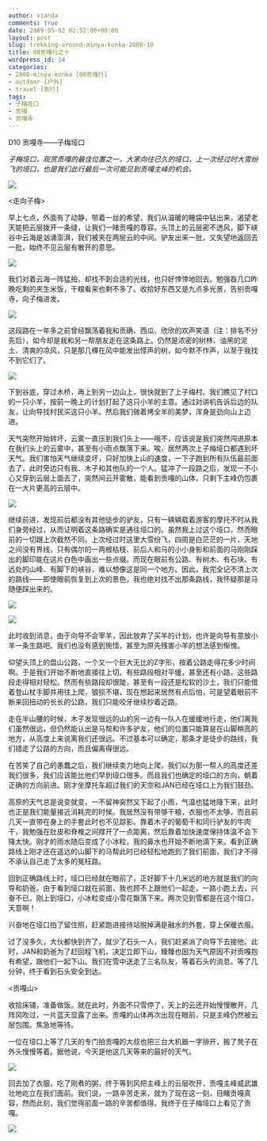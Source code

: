 ```yaml
---
author: xianda
comments: true
date: 2009-05-02 02:52:00+00:00
layout: post
slug: trekking-around-minya-konka-2008-10
title: 08贡嘎行之十
wordpress_id: 14
categories:
- 2008-minya-konka [08贡嘎行]
- outdoor [户外]
- travel [旅行]
tags:
- 子梅垭口
- 贡嘎
- 贡嘎寺
---
```


D10 贡嘎寺——子梅垭口

_子梅垭口，观赏贡嘎的最佳位置之一，大家向往已久的垭口，上一次经过时大雪纷飞的垭口，也是我们此行最后一次可能见到贡嘎主峰的机会。_

![](http://fwve8w.blu.livefilestore.com/y1ppNjHq94P61W8M6lIeSsngOjS6n26VFX_Oxujzo02YjHj6XuHor5riZWFf-Uzz6AQJNSehumO5ucSOVfqvPjBOQ/DSC_1804.jpg)

<走向子梅>

早上七点，外面有了动静，带着一丝的希望，我们从温暖的睡袋中钻出来，渴望老天能把云层拨开一条缝，让我们一暏贡嘎的尊容。头顶上的云层密不透风，脚下峡谷中云海是汹涌澎湃，我们被夹在两层云的中间。驴友出来一批，又失望地返回去一批，始终不见云层有散开的意思。

![](http://fwve8w.blu.livefilestore.com/y1piheu1WfxKk5Rqws47kHPUTdrfniJWbwfBpz_BOzU2lIdHBCMlIuUl72-M4iTdELeDYQ1HsGHwCJQI3VWKfMYzA/DSC_1686-2009.05.01.1648.44.jpg)

我们对着云海一阵猛拍，却找不到合适的光线，也只好悻悻地回去。勉强吞几口昨晚吃剩的夹生米饭，干粮看来也剩不多了。收拾好东西又是九点多光景，告别贡嘎寺，向子梅进发。

<!-- more -->

![](http://fwve8w.blu.livefilestore.com/y1pzvZRFPzXPIF36m5Fs1GDo0TZ3zwHlgbIfcVd_h98iTouNDj9v-UB6R14Avq_bEnrzZhFojbu6RhPLd7kSUHgSg/DSC_1691.jpg)

这段路在一年多之前曾经飘荡着我和贡确、西瓜、欣欣的欢声笑语（注：排名不分先后），如今却是我和另一帮朋友走在这条路上。仍然是浓密的树林、油黑的泥土、清爽的凉风，只是那几棵在风中能发出怪声的树，如今默不作声，以至于我找不到它们了。

![](http://fwve8w.blu.livefilestore.com/y1pCw4IASvQM8ddbwdm9Fs6aldDPnakwALnroXwyf3_wG1MKqv92BY2w_SgL90xVhiRNRqN95gykcLLzcdJy5qvLA/DSC_1700.jpg)

下到谷底，穿过木桥，再上到另一边山上，很快就到了上子梅村。我们瞧见了村口的一只小羊，按前一晚上的计划打起了这只小羊的主意。通过对讲机告诉后边的队友，让向导找村民买这只小羊。然后我们做着烤全羊的美梦，浑身是劲向山上迈进。

天气突然开始转坏，云雾一直压到我们头上——哦不，应该说是我们突然闯进原本在我们头上的云雾中，甚至有小雨点飘落下来。唉，居然两次上子梅垭口都遇到坏天气。我们害怕天气继续变坏，只好加快上山的速度，一下子跑到所有队伍最前面去了，此时旁边只有我、木子和其他队的一个人。猛冲了一段路之后，发现一不小心又穿到云层上面去了，突然间云开雾散，能看到贡嘎的山体，只剩下主峰仍包裹在一大片更高的云层中。

![](http://fwve8w.blu.livefilestore.com/y1pJvHbRnn0VJfd3pA6JQawqTY9UuSVpsiF9wrPphrJ1VTnUmvV6lMLVK0PK53aLHuPf9NwOrrvwroI0L7ZQ82BWg/DSC_1730.jpg)

继续前进，发现前后都没有其他徒步的驴友，只有一辆辆载着游客的摩托不时从我们身旁经过，从而证明着这条路确实是通往垭口的。虽然我上过这个垭口，然而眼前的一切跟上次截然不同。上次经过时这里大雪纷飞，四周是白茫茫的一片，天地之间没有界线，只有偶尔的一两根枯枝、前后人和马的小小身影和前面的马刚刚踩出的脚印能在这片白色中画出一些点缀。而现在眼前有公路、有树木、有石块、有远处的山峰、有脚下的峡谷，难以想像这是同一个地方。因此，我完全记不清上次的路线——即使眼前恢复到上次的景色，我也绝对找不出那条路线，我怀疑那是马随便踩出来的。

![](http://fwve8w.blu.livefilestore.com/y1pblsfcCGT3IRbRw98vwPwyQ7Irpl-pxq5npU_mVTjh4_wmFwWJocFgy_F1SKcuwfH8VuxR-fbYe16zkxE_LlmTQ/DSC_1740-2009.05.01.1649.34.jpg)

![](http://fwve8w.blu.livefilestore.com/y1pjQRbp2Px-7gJN4UVLwWzQHUBJlEtk-sZhy2P225eo6LQVJzxNj4Lz6fFir_HE9dKhQF5-nxODkGnwiCAjJpg0g/DSC_1743-2009.05.01.1649.51.jpg)

此时收到消息，由于向导不会宰羊，因此放弃了买羊的计划，也许是向导有意放小羊一条生路吧。我们也没有感到惋惜，甚至为原先残害小羊的想法感到惭愧。

仰望头顶上的盘山公路，一个又一个巨大无比的Z字形，按着公路走得花多少时间啊。于是我们开始不断地直接往上切。有些路段相对平缓，甚至还有小路，这些路段走得相对轻松。然而有些路段却很陡，甚至有一段还是松软的沙土，我们只能借着登山杖手脚并用往上爬，狼狈不堪，现在想起来居然有点后怕，可是望着眼前不断来回扭动的长长的公路，我们只能咬牙继续抄着近路。

走在半山腰的时候，木子发现很远的山的另一边有一队人在缓缓地行走，他们离我们虽然很远，但仍然能认出是马帮和许多驴友，他们的位置只能算是在山脚稍高的地方，从高度上来说离我们还很远。不过基本可以确定，那条才是徒步的路线，我们错走了公路的方向，而且偏离得很远。

在苦笑了自己的愚蠢之后，我们继续卖力地向上爬，我们以为那一帮人的高度还差我们很多，我们应该能比他们早到垭口很多。而且我们也确定的垭口的方向，朝着正确的方向前进。刚才坐摩托车超过我们的天空和JAN已经在垭口上为我们鼓劲。

高原的天气总是说变就变，一不留神突然又下起了小雨，气温也猛地降下来，此时也正是我们能量接近消耗完的时候。我居然没有带够干粮，衣服也不太够，而且前几天一直带在身上的手套此时也不见踪影。靠着木子的葡萄干和同行驴友的牛肉干，我勉强在肚皮和脊椎之间撑开了一点距离，然后靠着加快速度保持体温不会下降太快。刚才的雨水随后变成了小冰粒，我的鼻水也开始不断地滴下来。看到正确路线上刚才还在遥远的山脚下的马帮此时已经轻松地跑到了我们前面，我们才不得不承认自己走了太多的冤枉路。

回到正确路线上时，垭口已经就在眼前了，正好脚下十几米远的地方就是我们的向导和奶爸。由于看到垭口就在前面，我也顾不上跟他们一起走，一路小跑上去，兴奋不已。刚上到垭口，小冰粒变成小雪花飘落下来。两次见到雪都是在这个垭口，天意啊！

兴奋地在垭口拍了留住照，赶紧跑进接待站脱掉满是融水的外套，穿上保暖衣服。

过了没多久，大伙都快到齐了，就少了石头一人，我们赶紧派了向导下去接他。此时，JAN和奶爸为了赶回程飞机，决定立即下山，臻臻也因为天气原因不对贡嘎抱有希望，跟他们一起下山。我们在雪中送走了三名队友，等着石头的消息。等了几分钟，终于看到石头安全到达。

<贡嘎山>

收拾床铺，准备做饭。就在此时，外面不只雪停了，天上的云还开始慢慢散开，几阵风吹过，一片蓝天显露了出来。贡嘎的山体再次出现在眼前，只是主峰仍然被云层包围。焦急地等待。

一位在垭口上等了几天的专门拍贡嘎的大叔也把三台大机器一字排开，搬了凳子在外头慢慢等着。据他说，今天是他这几天等来的最好的天气。

![](http://fwve8w.blu.livefilestore.com/y1p5t_a5L7s9E6cabZXnEesKQM_ERUbVkXmrPjhw10ITzKuOxAk6PXfFfu4ahyTOUx8yDwya8gq2iR1y8hZ172gFA/DSC_1802.jpg)

回去加了衣服，吃了刚煮的粥，终于等到风把主峰上的云层吹开，贡嘎主峰威武雄壮地屹立在我们面前。我们说，一路辛苦走来，就为了现在这一刻，目睹贡嘎真容，然而此刻，我们觉得前面一路的辛苦都值得。我终于在子梅垭口上看见了贡嘎。

![](http://fwve8w.blu.livefilestore.com/y1ppNjHq94P61W8M6lIeSsngOjS6n26VFX_Oxujzo02YjHj6XuHor5riZWFf-Uzz6AQJNSehumO5ucSOVfqvPjBOQ/DSC_1804.jpg)

